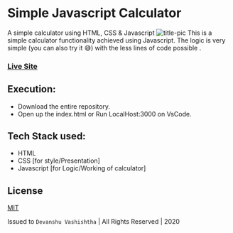 # Simple Javascript Calculator
 A simple calculator using HTML, CSS &amp; Javascript
 ![title-pic](https://iili.io/dYj0hB.png)
 This is a simple calculator functionality achieved using Javascript. The logic is very simple (you can also try it 😅) with the less lines of code possible .

### [Live Site](https://web-codegrammer-js-calculator.netlify.app)

## Execution:
- Download the entire repository.
- Open up the index.html or Run LocalHost:3000 on VsCode.

## Tech Stack used: 
- HTML
- CSS [for style/Presentation]
- Javascript [for Logic/Working of calculator]

## License 

[MIT](https://github.com/web-codegrammer/Simple-Javascript-Calculator/blob/master/LICENSE)

Issued to ```Devanshu Vashishtha``` | All Rights Reserved | 2020
